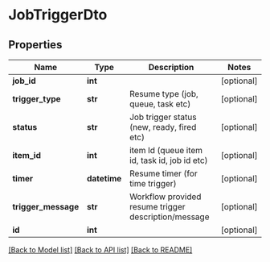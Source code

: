 # JobTriggerDto

## Properties
Name | Type | Description | Notes
------------ | ------------- | ------------- | -------------
**job_id** | **int** |  | [optional] 
**trigger_type** | **str** | Resume type (job, queue, task etc) | [optional] 
**status** | **str** | Job trigger status (new, ready, fired etc) | [optional] 
**item_id** | **int** | item Id (queue item id, task id, job id etc) | [optional] 
**timer** | **datetime** | Resume timer (for time trigger) | [optional] 
**trigger_message** | **str** | Workflow provided resume trigger description/message | [optional] 
**id** | **int** |  | [optional] 

[[Back to Model list]](../README.md#documentation-for-models) [[Back to API list]](../README.md#documentation-for-api-endpoints) [[Back to README]](../README.md)


